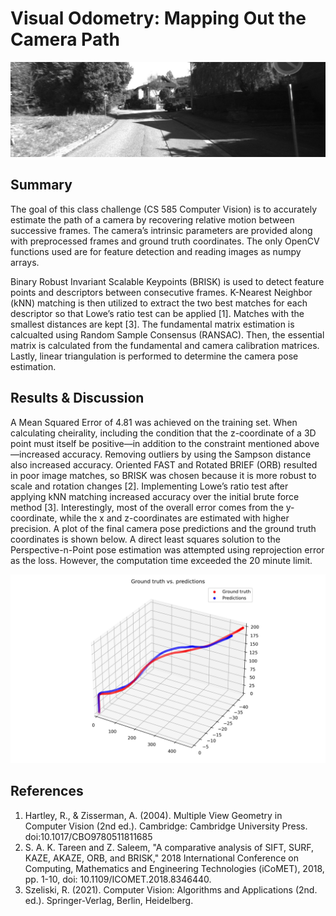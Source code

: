 # Visual Odometry: Mapping Out the Camera Path

![ex](./example.jpg)

## Summary 
The goal of this class challenge (CS 585 Computer Vision) is to accurately estimate the path of a camera by recovering relative motion between successive frames. The camera’s intrinsic parameters are provided along with preprocessed frames
and ground truth coordinates. The only OpenCV functions used are for feature detection and reading images
as numpy arrays.

Binary Robust Invariant Scalable Keypoints (BRISK) is used to detect feature points and descriptors between
consecutive frames. K-Nearest Neighbor (kNN) matching is then utilized to extract the two best matches for
each descriptor so that Lowe’s ratio test can be applied [1]. Matches with the smallest distances are kept [3]. The fundamental matrix estimation is calcualted using Random Sample Consensus (RANSAC). Then, the essential matrix is calculated from the fundamental and camera calibration matrices. Lastly, linear triangulation is performed to determine the camera pose estimation.

## Results & Discussion

A Mean Squared Error of 4.81 was achieved on the training set. When calculating cheirality, including the condition that the z-coordinate of a 3D point must itself be positive—in addition to the constraint mentioned above—increased accuracy. Removing
outliers by using the Sampson distance also increased accuracy. Oriented FAST and Rotated BRIEF (ORB)
resulted in poor image matches, so BRISK was chosen because it is more robust to scale and rotation changes [2]. Implementing Lowe’s ratio test after applying kNN matching increased accuracy over the initial brute
force method [3]. Interestingly, most of the overall error comes from the y-coordinate, while the x and
z-coordinates are estimated with higher precision. A plot of the final camera pose predictions and the ground
truth coordinates is shown below. A direct least squares solution to the Perspective-n-Point pose estimation was attempted using reprojection error as the loss. However, the computation time exceeded the 20 minute limit.

![path](./plot.jpg)

## References 

1. Hartley, R., & Zisserman, A. (2004). Multiple View Geometry in Computer Vision (2nd ed.).
Cambridge: Cambridge University Press. doi:10.1017/CBO9780511811685
2. S. A. K. Tareen and Z. Saleem, "A comparative analysis of SIFT, SURF, KAZE, AKAZE, ORB, and
BRISK," 2018 International Conference on Computing, Mathematics and Engineering Technologies
(iCoMET), 2018, pp. 1-10, doi: 10.1109/ICOMET.2018.8346440.
3. Szeliski, R. (2021). Computer Vision: Algorithms and Applications (2nd. ed.). Springer-Verlag,
Berlin, Heidelberg.
